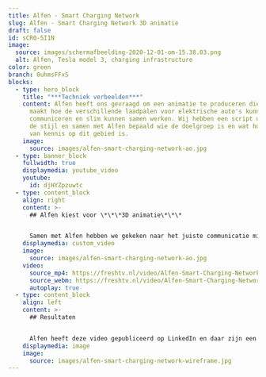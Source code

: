 ```yaml
---
title: Alfen - Smart Charging Network
slug: Alfen - Smart Charging Network 3D animatie
draft: false
id: sCR0-5I1N
image:
  source: images/schermafbeelding-2020-12-01-om-15.38.03.png
  alt: Alfen, Tesla model 3, charging infrastructure
color: green
branch: 0uhmsFFxS
blocks:
  - type: hero_block
    title: "***Techniek verbeelden***"
    content: Alfen heeft ons gevraagd om een animatie te produceren die inzichtelijk
      maakt hoe de verschillende laadpalen voor elektrische auto's kunnen
      communiceren en slim kunnen samen werken. Wij hebben een script uitgewerkt
      de stijl en samen met Alfen bepaald wie de doelgroep is en wat hun mate
      van kennis op dit gebied is.
    image:
      source: images/alfen-smart-charging-network-ao.jpg
  - type: banner_block
    fullwidth: true
    displaymedia: youtube_video
    youtube:
      id: djHYZpzuwtc
  - type: content_block
    align: right
    content: >-
      ## Alfen kiest voor \*\*\*3D animatie\*\*\* 


      Samen met Alfen hebben we gekeken naar het juiste communicatie middel. We hebben gekozen voor een 3D animatie, dit is een prachtige manier om je \*\*\*eigen wereld tot leven te brengen\*\*\*. Ook de laadpalen van Alfen zijn op deze manier super realistisch. De modellen in deze 3D animatie zijn de populaire EV's van 2020, dit voor extra herkenbaarheid.
    displaymedia: custom_video
    image:
      source: images/alfen-smart-charging-network-ao.jpg
    video:
      source_mp4: https://freshtv.nl/video/Alfen-Smart-Charging-Network-Philenflo.mp4
      source_webm: https://freshtv.nl/video/Alfen-Smart-Charging-Network-Philenflo.webm
      autoplay: true
  - type: content_block
    align: left
    content: >-
      ## Resultaten


      Alfen heeft deze video gepubliceerd op LinkedIn en daar zijn een groot aantal likes op verschenen, ook het aantal views was zeer hoog. Dit zijn natuurlijk resultaten op views, maar de echte impact heeft het salesteam met deze video. De klanten begrijpen beter wat het aanbod is en kiezen daarom sneller voor de laadpaalinfrastructuur van Alfen.
    displaymedia: image
    image:
      source: images/alfen-smart-charging-network-wireframe.jpg
---
```

